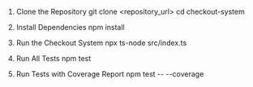 1. Clone the Repository
   git clone <repository_url>
   cd checkout-system

2. Install Dependencies
   npm install

3.  Run the Checkout System
   npx ts-node src/index.ts

4. Run All Tests
   npm test

5.  Run Tests with Coverage Report
    npm test -- --coverage


